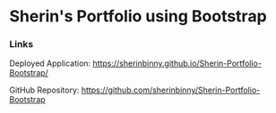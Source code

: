 # Sherin's Portfolio using Bootstrap



### Links

Deployed Application: https://sherinbinny.github.io/Sherin-Portfolio-Bootstrap/

GitHub Repository: https://github.com/sherinbinny/Sherin-Portfolio-Bootstrap
